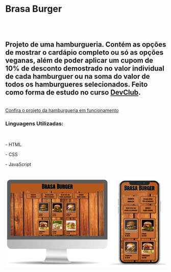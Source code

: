 <h1>Brasa Burger</h1>
<br>
<br>
<h2>Projeto de uma hamburgueria. Contém as opções de mostrar o cardápio completo ou só as opções veganas, além de poder aplicar um cupom de 10% de desconto demostrado no valor individual de cada hamburguer ou na soma do valor de todos os hamburgueres selecionados. Feito como forma de estudo no curso <a href="https://rodolfomori.com.br/devclub/">DevClub</a>.</h2>
<br>
<a href="https://erikpederiva.github.io/Brasa-Burger/">Confira o projeto da hamburgueria em funcionamento</a>
<h3>Linguagens Utilizadas:</h3>
<br>
<p>- HTML</p>
<P>- CSS</P>
<P>- JavaScript</P>
<br>
<img src="https://github.com/ErikPederiva/Brasa-Burger/blob/main/assets/layout.png" alt="layout" >
